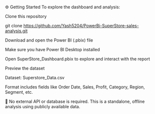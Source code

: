 ⚙️ Getting Started
To explore the dashboard and analysis:

Clone this repository

git clone https://github.com/Yash5204/PowerBi-SuperStore-sales-analysis.git

Download and open the Power BI (.pbix) file

Make sure you have Power BI Desktop installed

Open SuperStore_Dashboard.pbix to explore and interact with the report

Preview the dataset

Dataset: Superstore_Data.csv

Format includes fields like Order Date, Sales, Profit, Category, Region, Segment, etc.

📌 No external API or database is required. This is a standalone, offline analysis using publicly available data.
